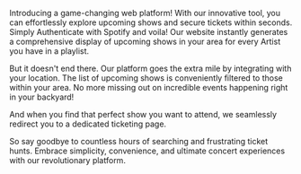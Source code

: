 Introducing a game-changing web platform! With our innovative tool, you can effortlessly explore upcoming shows and secure tickets within seconds. Simply Authenticate with Spotify and voila! Our website instantly generates a comprehensive display of upcoming shows in your area for every Artist you have in a playlist. 

But it doesn't end there. Our platform goes the extra mile by integrating with your location. The list of upcoming shows is conveniently filtered to those within your area. No more missing out on incredible events happening right in your backyard!

And when you find that perfect show you want to attend, we seamlessly redirect you to a dedicated ticketing page. 

So say goodbye to countless hours of searching and frustrating ticket hunts. Embrace simplicity, convenience, and ultimate concert experiences with our revolutionary platform. 
